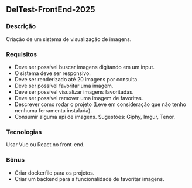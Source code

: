 ## DelTest-FrontEnd-2025

### Descrição
Criação de um sistema de visualização de imagens.

### Requisitos
- Deve ser possível buscar imagens digitando em um input.
- O sistema deve ser responsivo.
- Deve ser renderizado até 20 imagens por consulta.
- Deve ser possível favoritar uma imagem.
- Deve ser possível visualizar imagens favoritadas.
- Deve ser possível remover uma imagem de favoritas.
- Descrever como rodar o projeto (Leve em consideração que não tenho nenhuma ferramenta instalada).
- Consumir alguma api de imagens. Sugestões: Giphy, Imgur, Tenor.

### Tecnologias
Usar Vue ou React no front-end.

### Bônus
- Criar dockerfile para os projetos.
- Criar um backend para a funcionalidade de favoritar imagens.
